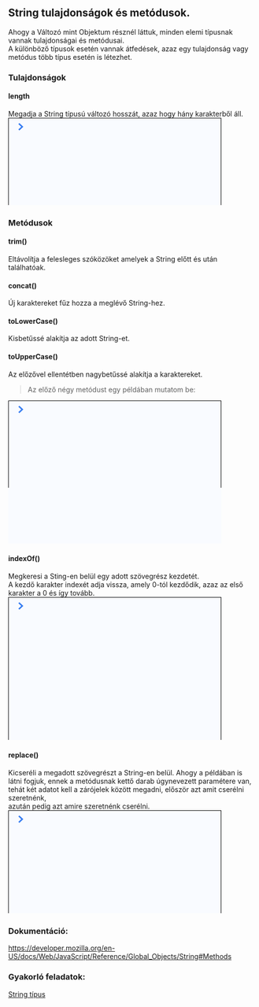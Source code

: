 ## String tulajdonságok és metódusok.  
Ahogy a Változó mint Objektum résznél láttuk, minden elemi típusnak vannak tulajdonságai és metódusai.  
A különböző típusok esetén vannak átfedések, azaz egy tulajdonság vagy metódus több típus esetén is létezhet.  
  
### Tulajdonságok  
#### length  
Megadja a String típusú változó hosszát, azaz hogy hány karakterből áll.  
![String length tulajdonság](/docs/basic/week2/image/variable_types_string_property_length.gif)
  
### Metódusok  
#### trim()  
Eltávolítja a felesleges szóközöket amelyek a String előtt és után találhatóak.  

#### concat()
Új karaktereket fűz hozza a meglévő String-hez.  

#### toLowerCase()
Kisbetűssé alakítja az adott String-et.  

#### toUpperCase()
Az előzővel ellentétben nagybetűssé alakítja a karaktereket.  
> Az előző négy metódust egy példában mutatom be:  
  
![String metódusok 1](/docs/basic/week2/image/variable_types_string_methods_tolower_toupper.gif)

#### indexOf()
Megkeresi a Sting-en belül egy adott szövegrész kezdetét.  
A kezdő karakter indexét adja vissza, amely 0-tól kezdődik, azaz az első karakter a 0 és így tovább.  
![String metódusok 1](/docs/basic/week2/image/variable_types_string_methods_indexof.gif)

#### replace()
Kicseréli a megadott szövegrészt a String-en belül. 
Ahogy a példában is látni fogjuk, ennek a metódusnak kettő darab úgynevezett paramétere van,  
tehát két adatot kell a zárójelek között megadni, először azt amit cserélni szeretnénk,  
azután pedig azt amire szeretnénk cserélni.  
![String metódusok 1](/docs/basic/week2/image/variable_types_string_methods_replace.gif)  
  
### Dokumentáció:  
https://developer.mozilla.org/en-US/docs/Web/JavaScript/Reference/Global_Objects/String#Methods  
  
### Gyakorló feladatok:  
<a href="http://37.139.16.100:3333/practice/basic/week2/06_variable_types_string_methods" 
target="_blank">String típus</a>
